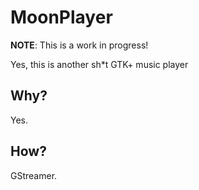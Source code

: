 # MoonPlayer

__NOTE__: This is a work in progress!

Yes, this is another sh*t GTK+ music player

## Why?

Yes.

## How?

GStreamer.
